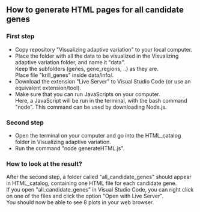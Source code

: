 <h2> How to generate HTML pages for all candidate genes </h2>
<h3>First step</h3>
<p>
  <ul>
  <li>Copy repository "Visualizing adaptive variation" to your local computer. </li>
  <li>Place the folder with all the data to be visualized in the Visualizing adaptive variation folder, and name it "data". <br> 
    Keep the subfolders (genes, gene_regions, ..) as they are.<br>
Place file "krill_genes" inside data/info/.</li> 
  <li>Download the extension "Live Server" to Visual Studio Code (or use an equivalent extension/tool).</li>
  <li>Make sure that you can run JavaScripts on your computer. <br>
  Here, a JavaScript will be run in the terminal, with the bash command "node". This command can be used by downloading Node.js.</li>
  </ul>
</p>

<h3>Second step</h3>
<p>
<ul>
  <li>Open the terminal on your computer and go into the HTML_catalog folder in Visualizing adaptive variation.</li>
  <li>Run the command "node generateHTML.js".</li>
</ul>
</p>
<p>
  <h3>How to look at the result?</h3>
After the second step, a folder called "all_candidate_genes" should appear in HTML_catalog, containing one HTML file for each candidate gene.<br>
If you open "all_candidate_genes" in Visual Studio Code, you can right click on one of the files and click the option "Open with Live Server".<br>
  You should now be able to see 8 plots in your web browser. 
</p>
